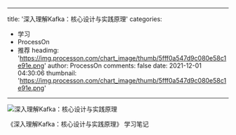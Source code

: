 
---
title: '深入理解Kafka：核心设计与实践原理'
categories: 
 - 学习
 - ProcessOn
 - 推荐
headimg: 'https://img.processon.com/chart_image/thumb/5fff0a547d9c080e58c1e91e.png'
author: ProcessOn
comments: false
date: 2021-12-01 04:30:06
thumbnail: 'https://img.processon.com/chart_image/thumb/5fff0a547d9c080e58c1e91e.png'
---

<div>   
<img class="thumb" alt="深入理解Kafka：核心设计与实践原理" src="https://img.processon.com/chart_image/thumb/5fff0a547d9c080e58c1e91e.png" referrerpolicy="no-referrer">
<p>《深入理解Kafka：核心设计与实践原理》 学习笔记</p>  
</div>
            